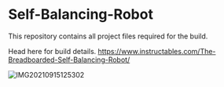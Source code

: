 # Self-Balancing-Robot
This repository contains all project files required for the build.

Head here for build details.
https://www.instructables.com/The-Breadboarded-Self-Balancing-Robot/


![IMG20210915125302](https://user-images.githubusercontent.com/87944335/133648857-f947dd51-6663-44b3-879d-203b54b3f47e.jpg)

